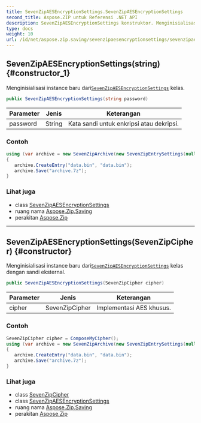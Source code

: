 ```yaml
---
title: SevenZipAESEncryptionSettings.SevenZipAESEncryptionSettings
second_title: Aspose.ZIP untuk Referensi .NET API
description: SevenZipAESEncryptionSettings konstruktor. Menginisialisasi instance baru dariSevenZipAESEncryptionSettings kelas.
type: docs
weight: 10
url: /id/net/aspose.zip.saving/sevenzipaesencryptionsettings/sevenzipaesencryptionsettings/
---
```

## SevenZipAESEncryptionSettings(string) {#constructor_1}

Menginisialisasi instance baru dari[`SevenZipAESEncryptionSettings`](../) kelas.

```csharp
public SevenZipAESEncryptionSettings(string password)
```

| Parameter | Jenis | Keterangan |
| --- | --- | --- |
| password | String | Kata sandi untuk enkripsi atau dekripsi. |

### Contoh

```csharp
using (var archive = new SevenZipArchive(new SevenZipEntrySettings(null, new SevenZipAESEncryptionSettings("p@s$"))))
{
   archive.CreateEntry("data.bin", "data.bin");
   archive.Save("archive.7z");
}
```

### Lihat juga

* class [SevenZipAESEncryptionSettings](../)
* ruang nama [Aspose.Zip.Saving](../../sevenzipaesencryptionsettings/)
* perakitan [Aspose.Zip](../../../)

---

## SevenZipAESEncryptionSettings(SevenZipCipher) {#constructor}

Menginisialisasi instance baru dari[`SevenZipAESEncryptionSettings`](../) kelas dengan sandi eksternal.

```csharp
public SevenZipAESEncryptionSettings(SevenZipCipher cipher)
```

| Parameter | Jenis | Keterangan |
| --- | --- | --- |
| cipher | SevenZipCipher | Implementasi AES khusus. |

### Contoh

```csharp
SevenZipCipher cipher = ComposeMyCipher();
using (var archive = new SevenZipArchive(new SevenZipEntrySettings(null, new SevenZipAESEncryptionSettings(cipher))))
{
   archive.CreateEntry("data.bin", "data.bin");
   archive.Save("archive.7z");
}
```

### Lihat juga

* class [SevenZipCipher](../../../aspose.zip.crypto/sevenzipcipher/)
* class [SevenZipAESEncryptionSettings](../)
* ruang nama [Aspose.Zip.Saving](../../sevenzipaesencryptionsettings/)
* perakitan [Aspose.Zip](../../../)


